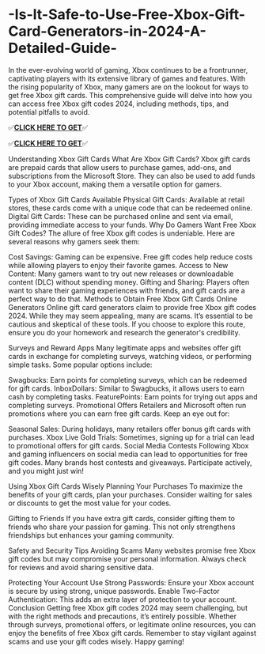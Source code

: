 # -Is-It-Safe-to-Use-Free-Xbox-Gift-Card-Generators-in-2024-A-Detailed-Guide-

In the ever-evolving world of gaming, Xbox continues to be a frontrunner, captivating players with its extensive library of games and features. With the rising popularity of Xbox, many gamers are on the lookout for ways to get free Xbox gift cards. This comprehensive guide will delve into how you can access free Xbox gift codes 2024, including methods, tips, and potential pitfalls to avoid.

✅**[CLICK HERE TO GET](https://usaofferzon.com/xbox)**✅


✅**[CLICK HERE TO GET](https://usaofferzon.com/giftcard)**✅

Understanding Xbox Gift Cards
What Are Xbox Gift Cards?
Xbox gift cards are prepaid cards that allow users to purchase games, add-ons, and subscriptions from the Microsoft Store. They can also be used to add funds to your Xbox account, making them a versatile option for gamers.

Types of Xbox Gift Cards Available
Physical Gift Cards: Available at retail stores, these cards come with a unique code that can be redeemed online.
Digital Gift Cards: These can be purchased online and sent via email, providing immediate access to your funds.
Why Do Gamers Want Free Xbox Gift Codes?
The allure of free Xbox gift codes is undeniable. Here are several reasons why gamers seek them:

Cost Savings: Gaming can be expensive. Free gift codes help reduce costs while allowing players to enjoy their favorite games.
Access to New Content: Many gamers want to try out new releases or downloadable content (DLC) without spending money.
Gifting and Sharing: Players often want to share their gaming experiences with friends, and gift cards are a perfect way to do that.
Methods to Obtain Free Xbox Gift Cards
Online Generators
Online gift card generators claim to provide free Xbox gift codes 2024. While they may seem appealing, many are scams. It’s essential to be cautious and skeptical of these tools. If you choose to explore this route, ensure you do your homework and research the generator's credibility.

Surveys and Reward Apps
Many legitimate apps and websites offer gift cards in exchange for completing surveys, watching videos, or performing simple tasks. Some popular options include:

Swagbucks: Earn points for completing surveys, which can be redeemed for gift cards.
InboxDollars: Similar to Swagbucks, it allows users to earn cash by completing tasks.
FeaturePoints: Earn points for trying out apps and completing surveys.
Promotional Offers
Retailers and Microsoft often run promotions where you can earn free gift cards. Keep an eye out for:

Seasonal Sales: During holidays, many retailers offer bonus gift cards with purchases.
Xbox Live Gold Trials: Sometimes, signing up for a trial can lead to promotional offers for gift cards.
Social Media Contests
Following Xbox and gaming influencers on social media can lead to opportunities for free gift codes. Many brands host contests and giveaways. Participate actively, and you might just win!

Using Xbox Gift Cards Wisely
Planning Your Purchases
To maximize the benefits of your gift cards, plan your purchases. Consider waiting for sales or discounts to get the most value for your codes.

Gifting to Friends
If you have extra gift cards, consider gifting them to friends who share your passion for gaming. This not only strengthens friendships but enhances your gaming community.

Safety and Security Tips
Avoiding Scams
Many websites promise free Xbox gift codes but may compromise your personal information. Always check for reviews and avoid sharing sensitive data.

Protecting Your Account
Use Strong Passwords: Ensure your Xbox account is secure by using strong, unique passwords.
Enable Two-Factor Authentication: This adds an extra layer of protection to your account.
Conclusion
Getting free Xbox gift codes 2024 may seem challenging, but with the right methods and precautions, it’s entirely possible. Whether through surveys, promotional offers, or legitimate online resources, you can enjoy the benefits of free Xbox gift cards. Remember to stay vigilant against scams and use your gift codes wisely. Happy gaming!
